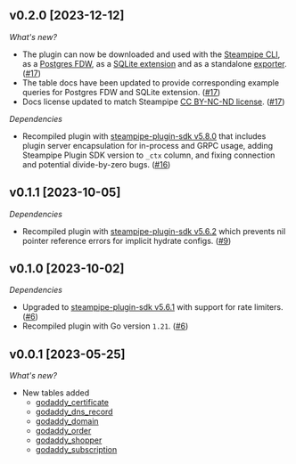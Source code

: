 ## v0.2.0 [2023-12-12]

_What's new?_

- The plugin can now be downloaded and used with the [Steampipe CLI](https://steampipe.io/docs), as a [Postgres FDW](https://steampipe.io/docs/steampipe_postgres/overview), as a [SQLite extension](https://steampipe.io/docs//steampipe_sqlite/overview) and as a standalone [exporter](https://steampipe.io/docs/steampipe_export/overview). ([#17](https://github.com/turbot/steampipe-plugin-godaddy/pull/17))
- The table docs have been updated to provide corresponding example queries for Postgres FDW and SQLite extension. ([#17](https://github.com/turbot/steampipe-plugin-godaddy/pull/17))
- Docs license updated to match Steampipe [CC BY-NC-ND license](https://github.com/turbot/steampipe-plugin-godaddy/blob/main/docs/LICENSE). ([#17](https://github.com/turbot/steampipe-plugin-godaddy/pull/17))

_Dependencies_

- Recompiled plugin with [steampipe-plugin-sdk v5.8.0](https://github.com/turbot/steampipe-plugin-sdk/blob/main/CHANGELOG.md#v580-2023-12-11) that includes plugin server encapsulation for in-process and GRPC usage, adding Steampipe Plugin SDK version to `_ctx` column, and fixing connection and potential divide-by-zero bugs. ([#16](https://github.com/turbot/steampipe-plugin-godaddy/pull/16))

## v0.1.1 [2023-10-05]

_Dependencies_

- Recompiled plugin with [steampipe-plugin-sdk v5.6.2](https://github.com/turbot/steampipe-plugin-sdk/blob/main/CHANGELOG.md#v562-2023-10-03) which prevents nil pointer reference errors for implicit hydrate configs. ([#9](https://github.com/turbot/steampipe-plugin-godaddy/pull/9))

## v0.1.0 [2023-10-02]

_Dependencies_

- Upgraded to [steampipe-plugin-sdk v5.6.1](https://github.com/turbot/steampipe-plugin-sdk/blob/main/CHANGELOG.md#v561-2023-09-29) with support for rate limiters. ([#6](https://github.com/turbot/steampipe-plugin-godaddy/pull/6))
- Recompiled plugin with Go version `1.21`. ([#6](https://github.com/turbot/steampipe-plugin-godaddy/pull/6))

## v0.0.1 [2023-05-25]

_What's new?_

- New tables added
  - [godaddy_certificate](https://hub.steampipe.io/plugins/turbot/godaddy/tables/godaddy_certificate)
  - [godaddy_dns_record](https://hub.steampipe.io/plugins/turbot/godaddy/tables/godaddy_dns_record)
  - [godaddy_domain](https://hub.steampipe.io/plugins/turbot/godaddy/tables/godaddy_domain)
  - [godaddy_order](https://hub.steampipe.io/plugins/turbot/godaddy/tables/godaddy_order)
  - [godaddy_shopper](https://hub.steampipe.io/plugins/turbot/godaddy/tables/godaddy_shopper)
  - [godaddy_subscription](https://hub.steampipe.io/plugins/turbot/godaddy/tables/godaddy_subscription)
